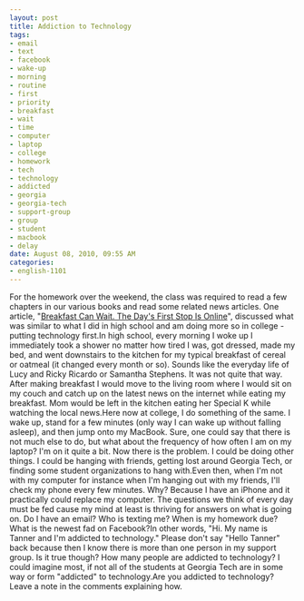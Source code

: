 ```yaml
--- 
layout: post
title: Addiction to Technology
tags: 
- email
- text
- facebook
- wake-up
- morning
- routine
- first
- priority
- breakfast
- wait
- time
- computer
- laptop
- college
- homework
- tech
- technology
- addicted
- georgia
- georgia-tech
- support-group
- group
- student
- macbook
- delay
date: August 08, 2010, 09:55 AM
categories: 
- english-1101
---
```

For the homework over the weekend, the class was required to read a few chapters in our various books and read some related news articles. One article, "[Breakfast Can Wait. The Day's First Stop Is Online](http://www.nytimes.com/2009/08/10/technology/10morning.html)", discussed what was similar to what I did in high school and am doing more so in college - putting technology first.In high school, every morning I woke up I immediately took a shower no matter how tired I was, got dressed, made my bed, and went downstairs to the kitchen for my typical breakfast of cereal or oatmeal (it changed every month or so). Sounds like the everyday life of Lucy and Ricky Ricardo or Samantha Stephens. It was not quite that way. After making breakfast I would move to the living room where I would sit on my couch and catch up on the latest news on the internet while eating my breakfast. Mom would be left in the kitchen eating her Special K while watching the local news.Here now at college, I do something of the same. I wake up, stand for a few minutes (only way I can wake up without falling asleep), and then jump onto my MacBook. Sure, one could say that there is not much else to do, but what about the frequency of how often I am on my laptop? I'm on it quite a bit. Now there is the problem. I could be doing other things. I could be hanging with friends, getting lost around Georgia Tech, or finding some student organizations to hang with.Even then, when I'm not with my computer for instance when I'm hanging out with my friends, I'll check my phone every few minutes. Why? Because I have an iPhone and it practically could replace my computer. The questions we think of every day must be fed cause my mind at least is thriving for answers on what is going on. Do I have an email? Who is texting me? When is my homework due? What is the newest fad on Facebook?In other words, "Hi. My name is Tanner and I'm addicted to technology." Please don't say "Hello Tanner" back because then I know there is more than one person in my support group. Is it true though? How many people are addicted to technology? I could imagine most, if not all of the students at Georgia Tech are in some way or form "addicted" to technology.Are you addicted to technology? Leave a note in the comments explaining how.
